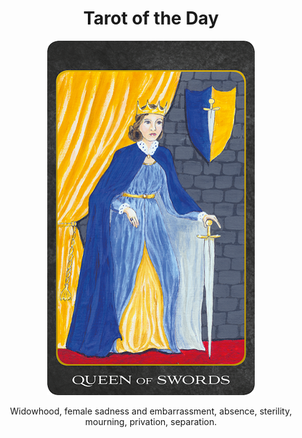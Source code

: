 <h1 align="center">Tarot of the Day</h1>
  
<p align="center">
  <img src="images/tarot/minor/queen-of-swords.png" alt="Queen of Swords"/>
</p>

<p align="center">
Widowhood, female sadness and embarrassment, absence, sterility, mourning, privation, separation.
</p>
